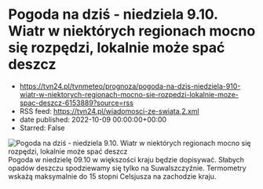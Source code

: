 # Pogoda na dziś - niedziela 9.10. Wiatr w niektórych regionach mocno się rozpędzi, lokalnie może spać deszcz
 - https://tvn24.pl/tvnmeteo/prognoza/pogoda-na-dzis-niedziela-910-wiatr-w-niektorych-regionach-mocno-sie-rozpedzi-lokalnie-moze-spac-deszcz-6153889?source=rss
 - RSS feed: https://tvn24.pl/wiadomosci-ze-swiata,2.xml
 - date published: 2022-10-09 00:00:00+00:00
 - Starred: False

<img alt="Pogoda na dziś - niedziela 9.10. Wiatr w niektórych regionach mocno się rozpędzi, lokalnie może spać deszcz" src="https://tvn24.pl/tvnmeteo/najnowsze/cdn-zdjecie-5rsffr-pogodnie-slonecznie-6153959/alternates/LANDSCAPE_1280" />
    Pogoda w niedzielę 09.10 w większości kraju będzie dopisywać. Słabych opadów deszczu spodziewamy się tylko na Suwalszczyźnie. Termometry wskażą maksymalnie do 15 stopni Celsjusza na zachodzie kraju.
